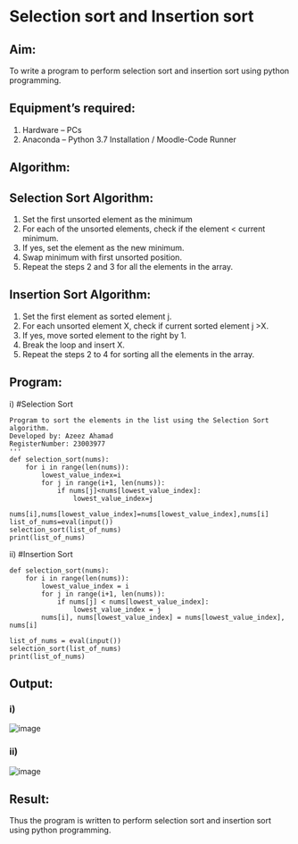 # Selection sort and Insertion sort
## Aim:
To write a program to perform selection sort and insertion sort using python programming.
## Equipment’s required:
1.	Hardware – PCs
2.	Anaconda – Python 3.7 Installation / Moodle-Code Runner
## Algorithm:
## Selection Sort Algorithm:
1.	Set the first unsorted element as the minimum
2.	For each of the unsorted elements, check if the element < current minimum.
3.	If yes, set the element as the new minimum.
4.	Swap minimum with first unsorted position.
5.	Repeat the steps 2 and 3 for all the elements in the array.
## Insertion Sort Algorithm:
1.	Set the first element as sorted element j.
2.	For each unsorted element X, check if current sorted element j >X.
3.	If yes, move sorted element to the right by 1.
4.	Break the loop and insert X.
5.	Repeat the steps 2 to 4 for sorting all the elements in the array.
## Program:
i)	#Selection Sort
``` 
Program to sort the elements in the list using the Selection Sort algorithm.
Developed by: Azeez Ahamad
RegisterNumber: 23003977
'''
def selection_sort(nums):
    for i in range(len(nums)):
        lowest_value_index=i
        for j in range(i+1, len(nums)):
            if nums[j]<nums[lowest_value_index]:
                lowest_value_index=j
        nums[i],nums[lowest_value_index]=nums[lowest_value_index],nums[i]
list_of_nums=eval(input())
selection_sort(list_of_nums)
print(list_of_nums)
```
ii)	#Insertion Sort
```
def selection_sort(nums):
    for i in range(len(nums)):
        lowest_value_index = i
        for j in range(i+1, len(nums)):
            if nums[j] < nums[lowest_value_index]:
                lowest_value_index = j
        nums[i], nums[lowest_value_index] = nums[lowest_value_index], nums[i]

list_of_nums = eval(input())
selection_sort(list_of_nums)
print(list_of_nums)
```

## Output:
### i)
![image](https://github.com/AzeezBT/Sorting-Algorithm/assets/150319523/387923e8-c5fc-4206-a531-3a60b7da5bc2)
### ii)
![image](https://github.com/AzeezBT/Sorting-Algorithm/assets/150319523/139971b3-7199-4df1-8033-2652f4677ee5)
## Result:
Thus the program is written to perform selection sort and insertion sort using python programming.
